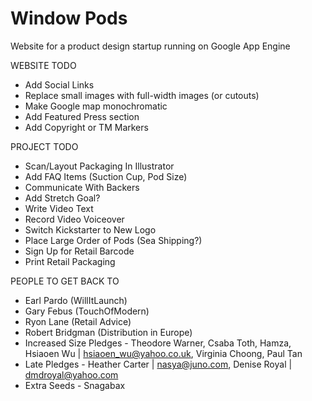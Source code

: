 # Window Pods

Website for a product design startup running on Google App Engine

WEBSITE TODO
 - Add Social Links
 - Replace small images with full-width images (or cutouts)
 - Make Google map monochromatic
 - Add Featured Press section
 - Add Copyright or TM Markers

PROJECT TODO
 - Scan/Layout Packaging In Illustrator
 - Add FAQ Items (Suction Cup, Pod Size)
 - Communicate With Backers
 - Add Stretch Goal?
 - Write Video Text
 - Record Video Voiceover
 - Switch Kickstarter to New Logo
 - Place Large Order of Pods (Sea Shipping?)
 - Sign Up for Retail Barcode
 - Print Retail Packaging

PEOPLE TO GET BACK TO
 - Earl Pardo (WillItLaunch)
 - Gary Febus (TouchOfModern)
 - Ryon Lane (Retail Advice)
 - Robert Bridgman (Distribution in Europe)
 - Increased Size Pledges - Theodore Warner, Csaba Toth, Hamza, Hsiaoen Wu | hsiaoen_wu@yahoo.co.uk, Virginia Choong, Paul Tan
 - Late Pledges - Heather Carter | nasya@juno.com, Denise Royal | dmdroyal@yahoo.com
 - Extra Seeds - Snagabax
